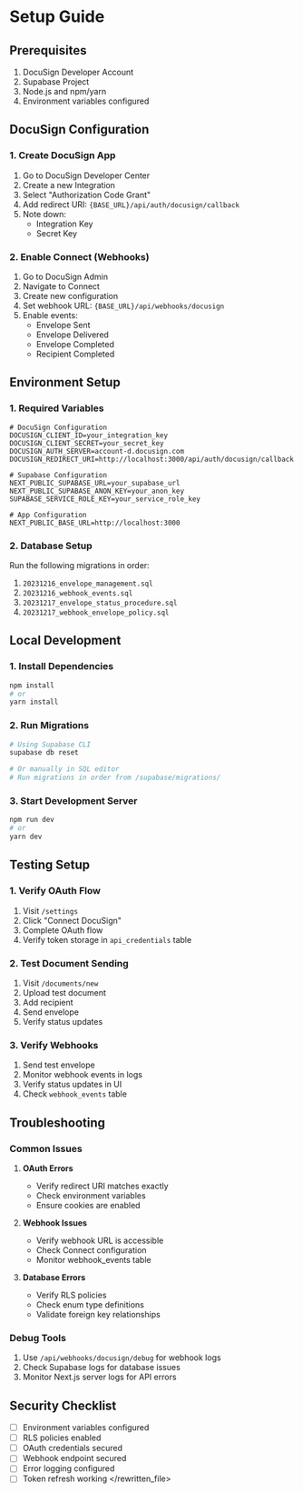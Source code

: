 # Setup Guide

## Prerequisites
1. DocuSign Developer Account
2. Supabase Project
3. Node.js and npm/yarn
4. Environment variables configured

## DocuSign Configuration

### 1. Create DocuSign App
1. Go to DocuSign Developer Center
2. Create a new Integration
3. Select "Authorization Code Grant"
4. Add redirect URI: `{BASE_URL}/api/auth/docusign/callback`
5. Note down:
   - Integration Key
   - Secret Key

### 2. Enable Connect (Webhooks)
1. Go to DocuSign Admin
2. Navigate to Connect
3. Create new configuration
4. Set webhook URL: `{BASE_URL}/api/webhooks/docusign`
5. Enable events:
   - Envelope Sent
   - Envelope Delivered
   - Envelope Completed
   - Recipient Completed

## Environment Setup

### 1. Required Variables
```env
# DocuSign Configuration
DOCUSIGN_CLIENT_ID=your_integration_key
DOCUSIGN_CLIENT_SECRET=your_secret_key
DOCUSIGN_AUTH_SERVER=account-d.docusign.com
DOCUSIGN_REDIRECT_URI=http://localhost:3000/api/auth/docusign/callback

# Supabase Configuration
NEXT_PUBLIC_SUPABASE_URL=your_supabase_url
NEXT_PUBLIC_SUPABASE_ANON_KEY=your_anon_key
SUPABASE_SERVICE_ROLE_KEY=your_service_role_key

# App Configuration
NEXT_PUBLIC_BASE_URL=http://localhost:3000
```

### 2. Database Setup
Run the following migrations in order:
1. `20231216_envelope_management.sql`
2. `20231216_webhook_events.sql`
3. `20231217_envelope_status_procedure.sql`
4. `20231217_webhook_envelope_policy.sql`

## Local Development

### 1. Install Dependencies
```bash
npm install
# or
yarn install
```

### 2. Run Migrations
```bash
# Using Supabase CLI
supabase db reset

# Or manually in SQL editor
# Run migrations in order from /supabase/migrations/
```

### 3. Start Development Server
```bash
npm run dev
# or
yarn dev
```

## Testing Setup

### 1. Verify OAuth Flow
1. Visit `/settings`
2. Click "Connect DocuSign"
3. Complete OAuth flow
4. Verify token storage in `api_credentials` table

### 2. Test Document Sending
1. Visit `/documents/new`
2. Upload test document
3. Add recipient
4. Send envelope
5. Verify status updates

### 3. Verify Webhooks
1. Send test envelope
2. Monitor webhook events in logs
3. Verify status updates in UI
4. Check `webhook_events` table

## Troubleshooting

### Common Issues

1. **OAuth Errors**
   - Verify redirect URI matches exactly
   - Check environment variables
   - Ensure cookies are enabled

2. **Webhook Issues**
   - Verify webhook URL is accessible
   - Check Connect configuration
   - Monitor webhook_events table

3. **Database Errors**
   - Verify RLS policies
   - Check enum type definitions
   - Validate foreign key relationships

### Debug Tools
1. Use `/api/webhooks/docusign/debug` for webhook logs
2. Check Supabase logs for database issues
3. Monitor Next.js server logs for API errors

## Security Checklist
- [ ] Environment variables configured
- [ ] RLS policies enabled
- [ ] OAuth credentials secured
- [ ] Webhook endpoint secured
- [ ] Error logging configured
- [ ] Token refresh working
  </rewritten_file> 
